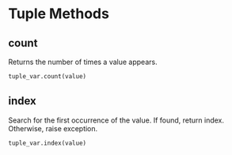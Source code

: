 # Tuple Methods

## count

Returns the number of times a value appears.

```python
tuple_var.count(value)
```

## index

Search for the first occurrence of the value. If found, return index. Otherwise, raise exception.

```python
tuple_var.index(value)
```